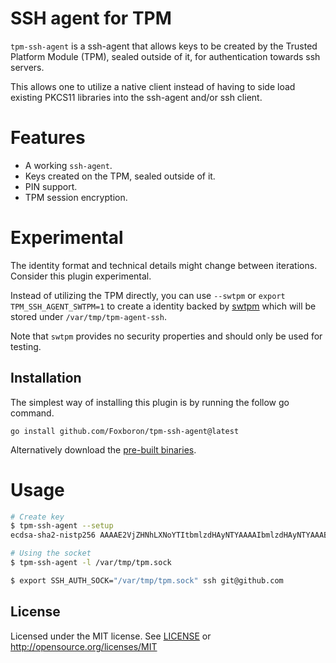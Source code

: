 SSH agent for TPM
=================

`tpm-ssh-agent` is a ssh-agent that allows keys to be created by the Trusted
Platform Module (TPM), sealed outside of it, for authentication towards ssh
servers.

This allows one to utilize a native client instead of having to side load
existing PKCS11 libraries into the ssh-agent and/or ssh client.

# Features

* A working `ssh-agent`.
* Keys created on the TPM, sealed outside of it.
* PIN support.
* TPM session encryption.

# Experimental

The identity format and technical details might change between iterations.
Consider this plugin experimental.

Instead of utilizing the TPM directly, you can use `--swtpm` or `export
TPM_SSH_AGENT_SWTPM=1` to create a identity backed by
[swtpm](https://github.com/stefanberger/swtpm) which will be stored under
`/var/tmp/tpm-agent-ssh`.

Note that `swtpm` provides no security properties and should only be used for
testing.

## Installation

The simplest way of installing this plugin is by running the follow go command.

`go install github.com/Foxboron/tpm-ssh-agent@latest`

Alternatively download the [pre-built binaries](https://github.com/foxboron/tpm-ssh-plugin/releases).

# Usage

```bash
# Create key
$ tpm-ssh-agent --setup
ecdsa-sha2-nistp256 AAAAE2VjZHNhLXNoYTItbmlzdHAyNTYAAAAIbmlzdHAyNTYAAABBBN9BTy8bdarJoivDAQv0rVdJDvapvaNcFnCzqq8M5MFqQzxSdFEJCMAODngCFnuOnVRt1CCuEvnrfZQNj2XkHhU=

# Using the socket
$ tpm-ssh-agent -l /var/tmp/tpm.sock

$ export SSH_AUTH_SOCK="/var/tmp/tpm.sock" ssh git@github.com
```

## License

Licensed under the MIT license. See [LICENSE](LICENSE) or http://opensource.org/licenses/MIT
